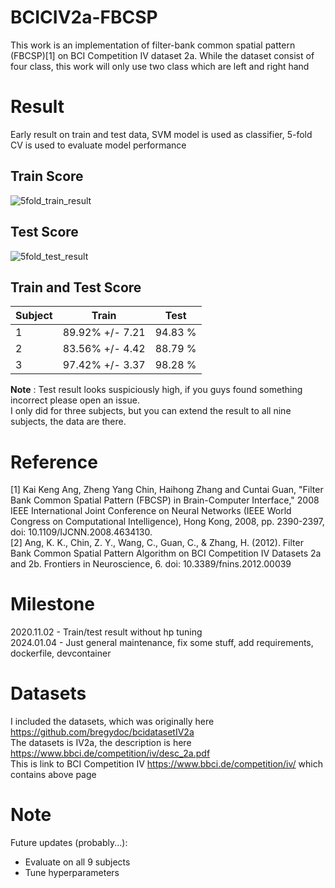 # BCICIV2a-FBCSP
This work is an implementation of filter-bank common spatial pattern (FBCSP)[1] on BCI Competition IV dataset 2a. 
While the dataset consist of four class, this work will only use two class which are left and right hand

# Result
Early result on train and test data, SVM model is used as classifier, 5-fold CV is used to evaluate model performance
## Train Score
![5fold_train_result](5fold_train_result.jpg)

## Test Score
![5fold_test_result](./5fold_test_result.jpg)

## Train and Test Score
Subject| Train | Test
-------|-------|-----
1|89.92% +/- 7.21| 94.83 % |
2|83.56% +/- 4.42| 88.79 % |
3|97.42% +/- 3.37| 98.28 % |

**Note** : 
Test result looks suspiciously high, if you guys found something incorrect please open an issue.  
I only did for three subjects, but you can extend the result to all nine subjects, the data are there.

# Reference
[1] Kai Keng Ang, Zheng Yang Chin, Haihong Zhang and Cuntai Guan, "Filter Bank Common Spatial Pattern (FBCSP) in Brain-Computer Interface," 
2008 IEEE International Joint Conference on Neural Networks (IEEE World Congress on Computational Intelligence), Hong Kong, 2008, pp. 2390-2397, doi: 10.1109/IJCNN.2008.4634130.  
[2] Ang, K. K., Chin, Z. Y., Wang, C., Guan, C., & Zhang, H. (2012). Filter Bank Common Spatial Pattern Algorithm on BCI Competition IV Datasets 2a and 2b. 
Frontiers in Neuroscience, 6. doi: 10.3389/fnins.2012.00039

# Milestone
2020.11.02 - Train/test result without hp tuning  
2024.01.04 - Just general maintenance, fix some stuff, add requirements, dockerfile, devcontainer

# Datasets
I included the datasets, which was originally here https://github.com/bregydoc/bcidatasetIV2a  
The datasets is IV2a, the description is here https://www.bbci.de/competition/iv/desc_2a.pdf  
This is link to BCI Competition IV https://www.bbci.de/competition/iv/ which contains above page

# Note
Future updates (probably...):
- Evaluate on all 9 subjects
- Tune hyperparameters
